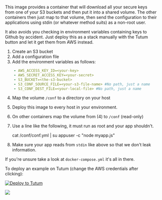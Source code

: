 This image provides a container that will download all your secure keys from one of your S3 buckets and then put it into a shared volume. The other containers then just map to that volume, then send the configuration to their applications using stdin (or whatever method suits) as a non-root user.

It also avoids you checking in environment variables containing keys to Github by accident.  Just deploy this as a stack manually with the Tutum button and let it get them from AWS instead.

1. Create an S3 bucket
2. Add a configuration file
3. Add the environment variables as follows: 
```yaml
    - AWS_ACCESS_KEY_ID=<your-key>
    - AWS_SECRET_ACCESS_KEY=<your-secret>
    - S3_BUCKET=<the-s3-bucket>
    - S3_CONF_SOURCE_FILE=<your-s3-file-name> #No path, just a name
    - S3_CONF_DEST_FILE=<your-local-file> #No path, just a name
```    
4. Map the volume `/conf` to a directory on your host    
5. Deploy this image to every host in your environment.
6. On other containers map the volume from (4) to `/conf` (read-only)
7. Use a line like the following, it must run as root and your app shouldn't.

   cat /conf/conf.yml | su appuser -c "node myapp.js"
        
8. Make sure your app reads from `stdin` like above so that we don't leak information.
        
If you're unsure take a look at `docker-compose.yml` it's all in there.

To deploy an example on Tutum (change the AWS credentials after clicking):

[![Deploy to Tutum](https://s.tutum.co/deploy-to-tutum.svg)](https://dashboard.tutum.co/stack/deploy/)
        
[![](https://badge.imagelayers.io/vizzbuzz/s3-conf.svg)](https://imagelayers.io/?images=vizzbuzz/s3-conf:latest 'Get your own badge on imagelayers.io')        